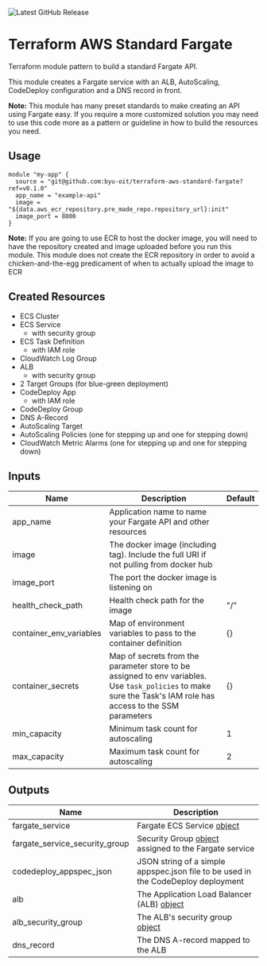 ![Latest GitHub Release](https://img.shields.io/github/v/release/byu-oit/terraform-aws-standard-fargate?sort=semver)

# Terraform AWS Standard Fargate
Terraform module pattern to build a standard Fargate API.

This module creates a Fargate service with an ALB, AutoScaling, CodeDeploy configuration and a DNS record in front.

**Note:** This module has many preset standards to make creating an API using Fargate easy. If you require a more 
customized solution you may need to use this code more as a pattern or guideline in how to build the resources you need. 
 
## Usage
```hcl
module "my-app" {
  source = "git@github.com:byu-oit/terraform-aws-standard-fargate?ref=v0.1.0"
  app_name = "example-api"
  image = "${data.aws_ecr_repository.pre_made_repo.repository_url}:init"
  image_port = 8000
}
```

**Note:** If you are going to use ECR to host the docker image, you will need to have the repository created and image 
uploaded before you run this module. This module does not create the ECR repository in order to avoid a chicken-and-the-egg 
predicament of when to actually upload the image to ECR 

## Created Resources
* ECS Cluster
* ECS Service
    * with security group
* ECS Task Definition
    * with IAM role
* CloudWatch Log Group
* ALB
    * with security group
* 2 Target Groups (for blue-green deployment)
* CodeDeploy App
    * with IAM role
* CodeDeploy Group
* DNS A-Record
* AutoScaling Target
* AutoScaling Policies (one for stepping up and one for stepping down)
* CloudWatch Metric Alarms (one for stepping up and one for stepping down)

## Inputs
| Name | Description | Default |
| --- | --- | --- |
| app_name | Application name to name your Fargate API and other resources | |
| image | The docker image (including tag). Include the full URI if not pulling from docker hub | |
| image_port | The port the docker image is listening on | |
| health_check_path | Health check path for the image | "/" |
| container_env_variables | Map of environment variables to pass to the container definition | {} |
| container_secrets | Map of secrets from the parameter store to be assigned to env variables. Use `task_policies` to make sure the Task's IAM role has access to the SSM parameters | {} |
| min_capacity | Minimum task count for autoscaling | 1 |
| max_capacity | Maximum task count for autoscaling | 2 | 

## Outputs
| Name | Description |
| --- | --- |
| fargate_service | Fargate ECS Service [object](https://www.terraform.io/docs/providers/aws/r/ecs_service.html#attributes-reference) |
| fargate_service_security_group | Security Group [object](https://www.terraform.io/docs/providers/aws/r/security_group.html#attributes-reference) assigned to the Fargate service |
| codedeploy_appspec_json | JSON string of a simple appspec.json file to be used in the CodeDeploy deployment |
| alb | The Application Load Balancer (ALB) [object](https://www.terraform.io/docs/providers/aws/r/lb.html#attributes-reference) |
| alb_security_group | The ALB's security group [object](https://www.terraform.io/docs/providers/aws/r/security_group.html#attributes-reference) |
| dns_record | The DNS A-record mapped to the ALB | 
